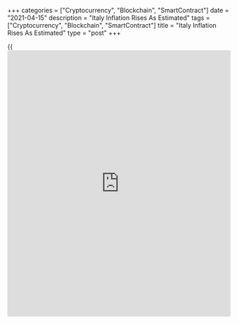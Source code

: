 +++
categories = ["Cryptocurrency", "Blockchain", "SmartContract"]
date = "2021-04-15"
description = "Italy Inflation Rises As Estimated"
tags = ["Cryptocurrency", "Blockchain", "SmartContract"]
title = "Italy Inflation Rises As Estimated"
type = "post"
+++

{{<iframe id="large-banner" src="https://www.bounty.group/#slide=14.0" width="100%" height="600" scrolling="no" style="border: 0px solid rgb(216, 221, 230); border-radius: 3px;">}}

Italy's consumer prices increased in March, as initially estimated, from
the statistical office Istat showed on Thursday.

Consumer prices increased 0.8 percent year-on-year in March, after a 0.6
percent in February, as estimated.

Non-regulated energy prices gained 1.7 percent and cost of services
related to transport grew 2.2 percent.

On a month-on-month basis, consumer prices grew 0.3 percent in March.
This was in line with initial estimate.

Inflation, based on the harmonized index of consumer prices, eased to
0.6 percent from 1.0 percent in February, as estimated.

The HICP increase 1.8 percent monthly in March, in line with initial
estimate.

For comments and feedback [contact](https://www.playgroundfx.com/contact/): editorial@rtt[news](https://www.letsplayfx.com/blog/forex-news-website/).com

[Economic News][1]

 **What parts of the world are seeing the best (and worst) economic
performances lately? Click[here][2] to check out our [Econ Scorecard][2]
and find out! See up-to-the-moment [ranking](https://www.playgroundfx.com/blog/crypto-exchange-ranking/)s for the best and worst
performers in [GDP][3], [unemployment rate][4], [inflation][5] and much
more.**

   1. www.rtt[news](https://www.letsplayfx.com/blog/forex-news-website/).com/Content/EconomicNews.aspx
   2. www.rtt[news](https://www.letsplayfx.com/blog/forex-news-website/).com/economic-scorecard/world-rank/retail-sales/highest-performance.aspx
   3. www.rtt[news](https://www.letsplayfx.com/blog/forex-news-website/).com/economic-scorecard/world-rank/GDP/highest-performance.aspx
   4. www.rtt[news](https://www.letsplayfx.com/blog/forex-news-website/).com/economic-scorecard/world-rank/unemployment-rate/lowest-performance.aspx
   5. www.rtt[news](https://www.letsplayfx.com/blog/forex-news-website/).com/economic-scorecard/world-rank/CPI/highest-performance.aspx